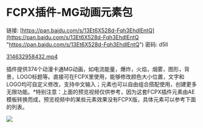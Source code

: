 # FCPX插件-MG动画元素包

链接: [https://pan.baidu.com/s/13Et6X528d-Fqh3EhdlEntQ](https://pan.baidu.com/s/13Et6X528d-Fqh3EhdlEntQ "https://pan.baidu.com/s/13Et6X528d-Fqh3EhdlEntQ")  密码: d5ll

[314632958432.mp4](https://cloud.video.taobao.com//play/u/705956171/p/1/e/6/t/1/314632958432.mp4)

插件提供374个动漫卡通MG动画，如电流能量，爆炸，火焰，烟雾，图形，背景，LOGO标题等。直接可在FCPX里使用，能够修改颜色大小位置，文字和LOGO均可自定义修改，支持中文输入；元素也可以自由组合搭配使用，创建更多无限功能。\*特别注意：上面的预览视频仅供参考，因为这套FCPX插件元素由AE模板转换而成，预览视频中的某些元素效果没有FCPX版，具体元素可以参考下面的列表。

![](https://qhdtc.oss-cn-chengdu.aliyuncs.com/obsidian/O1CN01l4mZC71vSMo8RJ1ur_!!705956171.jpg)
